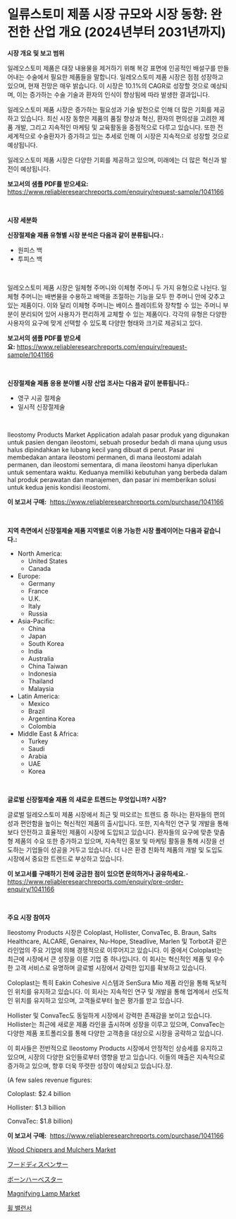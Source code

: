 <p><h1>일류스토미 제품 시장 규모와 시장 동향: 완전한 산업 개요 (2024년부터 2031년까지)</h1></p><p><strong>시장 개요 및 보고 범위</strong></p>
<p><p>일레오스토미 제품은 대장 내용물을 제거하기 위해 복강 표면에 인공적인 배설구를 만들어내는 수술에서 필요한 제품들을 말합니다. 일레오스토미 제품 시장은 점점 성장하고 있으며, 현재 전망은 매우 밝습니다. 이 시장은 10.1%의 CAGR로 성장할 것으로 예상되며, 이는 증가하는 수술 기술과 환자의 인식이 향상됨에 따라 발생한 결과입니다.</p><p>일레오스토미 제품 시장은 증가하는 필요성과 기술 발전으로 인해 더 많은 기회를 제공하고 있습니다. 최신 시장 동향은 제품의 품질 향상과 혁신, 환자의 편의성을 고려한 제품 개발, 그리고 지속적인 마케팅 및 교육활동을 중점적으로 다루고 있습니다. 또한 전 세계적으로 수술환자가 증가하고 있는 추세로 인해 이 시장은 지속적으로 성장할 것으로 예상됩니다.</p><p>일레오스토미 제품 시장은 다양한 기회를 제공하고 있으며, 미래에는 더 많은 혁신과 발전이 예상됩니다.</p></p>
<p><strong>보고서의 샘플 PDF를 받으세요:</strong> <a href="https://www.reliableresearchreports.com/enquiry/request-sample/1041166">https://www.reliableresearchreports.com/enquiry/request-sample/1041166</a></p>
<p>&nbsp;</p>
<p><strong>시장 세분화</strong></p>
<p><strong>신장절제술 제품 유형별 시장 분석은 다음과 같이 분류됩니다.:</strong></p>
<p><ul><li>원피스 백</li><li>투피스 백</li></ul></p>
<p>&nbsp;</p>
<p><p>일레오스토미 제품 시장은 일체형 주머니와 이체형 주머니 두 가지 유형으로 나뉜다. 일체형 주머니는 배변물을 수용하고 배액을 조절하는 기능을 모두 한 주머니 안에 갖추고 있는 제품이다. 이와 달리 이체형 주머니는 베이스 플레이트와 장착할 수 있는 주머니 부분이 분리되어 있어 사용자가 편리하게 교체할 수 있는 제품이다. 각각의 유형은 다양한 사용자의 요구에 맞게 선택할 수 있도록 다양한 형태와 크기로 제공되고 있다.</p></p>
<p><strong>보고서의 샘플 PDF를 받으세요:</strong>&nbsp;<a href="https://www.reliableresearchreports.com/enquiry/request-sample/1041166">https://www.reliableresearchreports.com/enquiry/request-sample/1041166</a></p>
<p>&nbsp;</p>
<p><strong> 신장절제술 제품 응용 분야별 시장 산업 조사는 다음과 같이 분류됩니다.:</strong></p>
<p><ul><li>영구 시공 절제술</li><li>일시적 신장절제술</li></ul></p>
<p>&nbsp;</p>
<p><p>Ileostomy Products Market Application adalah pasar produk yang digunakan untuk pasien dengan ileostomi, sebuah prosedur bedah di mana ujung usus halus dipindahkan ke lubang kecil yang dibuat di perut. Pasar ini membedakan antara ileostomi permanen, di mana ileostomi adalah permanen, dan ileostomi sementara, di mana ileostomi hanya diperlukan untuk sementara waktu. Keduanya memiliki kebutuhan yang berbeda dalam hal produk perawatan dan manajemen, dan pasar ini memberikan solusi untuk kedua jenis kondisi ileostomi.</p></p>
<p><strong>이 보고서 구매:</strong>&nbsp; <a href="https://www.reliableresearchreports.com/purchase/1041166">https://www.reliableresearchreports.com/purchase/1041166</a></p>
<p>&nbsp;</p>
<p><strong>지역 측면에서 신장절제술 제품 지역별로 이용 가능한 시장 플레이어는 다음과 같습니다.:</strong></p>
<p><ul>
    <li>
        North America:
        <ul>
            <li>United States</li>
            <li>Canada</li>
        </ul>
    </li>
    <li>
        Europe:
        <ul>
            <li>Germany</li>
            <li>France</li>
            <li>U.K.</li>
            <li>Italy</li>
            <li>Russia</li>
        </ul>
    </li>
    <li>
        Asia-Pacific:
        <ul>
            <li>China</li>
            <li>Japan</li>
            <li>South Korea</li>
            <li>India</li>
            <li>Australia</li>
            <li>China Taiwan</li>
            <li>Indonesia</li>
            <li>Thailand</li>
            <li>Malaysia</li>
        </ul>
    </li>
    <li>
        Latin America:
        <ul>
            <li>Mexico</li>
            <li>Brazil</li>
            <li>Argentina Korea</li>
            <li>Colombia</li>
        </ul>
    </li>
    <li>
        Middle East & Africa:
        <ul>
            <li>Turkey</li>
            <li>Saudi</li>
            <li>Arabia</li>
            <li>UAE</li>
            <li>Korea</li>
        </ul>
    </li>
    </ul></p>
<p>&nbsp;</p>
<p><strong>글로벌 신장절제술 제품 의 새로운 트렌드는 무엇입니까? 시장?</strong></p>
<p><p>글로벌 일레오스토미 제품 시장에서 최근 및 떠오르는 트렌드 중 하나는 환자들의 편의성과 편안함을 높이는 혁신적인 제품의 출시입니다. 또한, 지속적인 연구 및 개발을 통해 보다 안전하고 효율적인 제품이 시장에 도입되고 있습니다. 환자들의 요구에 맞춘 맞춤형 제품의 수요 또한 증가하고 있으며, 지속적인 홍보 및 마케팅 활동을 통해 시장을 선도하는 기업들이 성공을 거두고 있습니다. 더 나은 환경 친화적 제품의 개발 및 도입도 시장에서 중요한 트렌드로 부상하고 있습니다.</p></p>
<p><strong>이 보고서를 구매하기 전에 궁금한 점이 있으면 문의하거나 공유하세요.</strong>- <a href="https://www.reliableresearchreports.com/enquiry/pre-order-enquiry/1041166">https://www.reliableresearchreports.com/enquiry/pre-order-enquiry/1041166</a></p>
<p>&nbsp;</p>
<p><strong>주요 시장 참여자</strong></p>
<p><p>Ileostomy Products 시장은 Coloplast, Hollister, ConvaTec, B. Braun, Salts Healthcare, ALCARE, Genairex, Nu-Hope, Steadlive, Marlen 및 Torbot과 같은 라인업의 주요 기업에 의해 경쟁적으로 이루어지고 있습니다. 이 중에서 Coloplast는 최근에 시장에서 큰 성장을 이룬 기업 중 하나입니다. 이 회사는 혁신적인 제품 및 우수한 고객 서비스로 유명하며 글로벌 시장에서 강력한 입지를 확보하고 있습니다.</p><p>Coloplast는 특히 Eakin Cohesive 시스템과 SenSura Mio 제품 라인을 통해 독보적인 위치를 유지하고 있습니다. 이 회사는 지속적인 연구 및 개발을 통해 업계에서 선도적인 위치를 유지하고 있으며, 고객들로부터 높은 평가를 받고 있습니다.</p><p>Hollister 및 ConvaTec도 동일하게 시장에서 강력한 존재감을 보이고 있습니다. Hollister는 최근에 새로운 제품 라인을 출시하며 성장을 이루고 있으며, ConvaTec는 다양한 제품 포트폴리오를 통해 다양한 고객층을 대상으로 시장을 공략하고 있습니다.</p><p>이 회사들은 전반적으로 Ileostomy Products 시장에서 안정적인 상승세를 유지하고 있으며, 시장의 다양한 요인들로부터 영향을 받고 있습니다. 이들의 매출은 지속적으로 증가하고 있으며, 향후 더욱 뚜렷한 성장이 예상되고 있습니다.장.</p><p>(A few sales revenue figures:</p><p>Coloplast: $2.4 billion</p><p>Hollister: $1.3 billion</p><p>ConvaTec: $1.8 billion)</p></p>
<p><strong>이 보고서 구매:</strong>&nbsp;&nbsp;<a href="https://www.reliableresearchreports.com/purchase/1041166">https://www.reliableresearchreports.com/purchase/1041166</a></p>
<p><p><a href="https://three-jumbo-f6d.notion.site/Wood-Chippers-and-Mulchers-Market-with-the-goal-of-estimating-the-market-size-and-future-growth-pote-580d71c2b1554b439311984c93b0f36f">Wood Chippers and Mulchers Market</a></p><p><a href="https://medium.com/@dm15982023/%E9%A3%9F%E5%93%81%E3%83%87%E3%82%A3%E3%82%B9%E3%83%9A%E3%83%B3%E3%82%B5%E3%83%BC%E5%B8%82%E5%A0%B4%E8%A6%8F%E6%A8%A1%E3%81%AF-%E3%82%B0%E3%83%AD%E3%83%BC%E3%83%90%E3%83%AB%E7%94%A3%E6%A5%AD%E3%81%A7%E6%9C%80%E9%81%A9%E3%81%AA%E3%83%9E%E3%83%BC%E3%82%B1%E3%83%86%E3%82%A3%E3%83%B3%E3%82%B0%E3%83%81%E3%83%A3%E3%83%B3%E3%83%8D%E3%83%AB%E3%82%92%E6%98%8E%E3%82%89%E3%81%8B%E3%81%AB%E3%81%97%E3%81%BE%E3%81%99-c5fd04a5776b">フードディスペンサー</a></p><p><a href="https://github.com/bevdtkn4419963/Market-Research-Report-List-1/blob/main/4074194189790.md">ボーンハーベスター</a></p><p><a href="https://noble-drawer-34c.notion.site/Magnifying-Lamp-Market-Share-Market-New-Trends-Analysis-Report-By-Type-By-Application-By-End-use-0677eb39bc58483ab058ad20fea4d3bc">Magnifying Lamp Market</a></p><p><a href="https://github.com/vsoq0zknh59/Market-Research-Report-List-1/blob/main/6489165189665.md">휠 밸런서</a></p></p>
